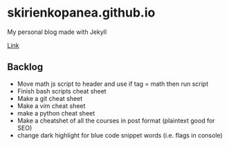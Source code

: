 # skirienkopanea.github.io
My personal blog made with Jekyll

[Link](https://skirienkopanea.github.io/)

## Backlog
* Move math js script to header and use if tag = math then run script
* Finish bash scripts cheat sheet
* Make a git cheat sheet
* Make a vim cheat sheet
* make a python cheat sheet
* Make a cheatshet of all the courses in post format (plaintext good for SEO)
* change dark highlight for blue code snippet words (i.e. flags in console)
